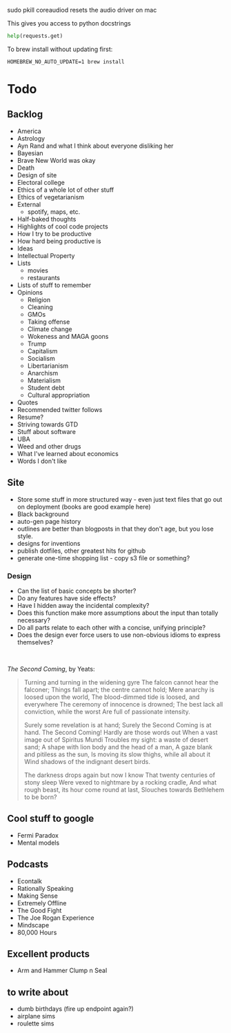 sudo pkill coreaudiod resets the audio driver on mac

This gives you access to python docstrings

```python
help(requests.get)
```

To brew install without updating first:

```
HOMEBREW_NO_AUTO_UPDATE=1 brew install
```


# Todo

## Backlog

- America
- Astrology
- Ayn Rand and what I think about everyone disliking her
- Bayesian
- Brave New World was okay
- Death
- Design of site
- Electoral college
- Ethics of a whole lot of other stuff
- Ethics of vegetarianism
- External
    - spotify, maps, etc.
- Half-baked thoughts
- Highlights of cool code projects
- How I try to be productive
- How hard being productive is
- Ideas
- Intellectual Property
- Lists
    - movies
    - restaurants
- Lists of stuff to remember
- Opinions
    - Religion
    - Cleaning
    - GMOs
    - Taking offense
    - Climate change
    - Wokeness and MAGA goons
    - Trump
    - Capitalism
    - Socialism
    - Libertarianism
    - Anarchism
    - Materialism
    - Student debt
    - Cultural appropriation
- Quotes
- Recommended twitter follows
- Resume?
- Striving towards GTD
- Stuff about software
- UBA
- Weed and other drugs
- What I've learned about economics
- Words I don't like




## Site

- Store some stuff in more structured way - even just text files that go out on deployment (books are good example here)
- Black background
- auto-gen page history
- outlines are better than blogposts in that they don't age, but you lose style.
- designs for inventions
- publish dotfiles, other greatest hits for github
- generate one-time shopping list - copy s3 file or something?



### Design

- Can the list of basic concepts be shorter?
- Do any features have side effects?
- Have I hidden away the incidental complexity?
- Does this function make more assumptions about the input than totally necessary?
- Do all parts relate to each other with a concise, unifying principle?
- Does the design ever force users to use non-obvious idioms to express themselves?



<br>

_The Second Coming_, by Yeats:


> Turning and turning in the widening gyre
> The falcon cannot hear the falconer;
> Things fall apart; the centre cannot hold;
> Mere anarchy is loosed upon the world,
> The blood-dimmed tide is loosed, and everywhere
> The ceremony of innocence is drowned;
> The best lack all conviction, while the worst
> Are full of passionate intensity.
>
> Surely some revelation is at hand;
> Surely the Second Coming is at hand.
> The Second Coming! Hardly are those words out
> When a vast image out of Spiritus Mundi
> Troubles my sight: a waste of desert sand;
> A shape with lion body and the head of a man,
> A gaze blank and pitiless as the sun,
> Is moving its slow thighs, while all about it
> Wind shadows of the indignant desert birds.
>
> The darkness drops again but now I know
> That twenty centuries of stony sleep
> Were vexed to nightmare by a rocking cradle,
> And what rough beast, its hour come round at last,
> Slouches towards Bethlehem to be born?



## Cool stuff to google

- Fermi Paradox
- Mental models


## Podcasts

- Econtalk
- Rationally Speaking
- Making Sense
- Extremely Offline
- The Good Fight
- The Joe Rogan Experience
- Mindscape
- 80,000 Hours




## Excellent products

- Arm and Hammer Clump n Seal



## to write about

- dumb birthdays (fire up endpoint again?)
- airplane sims
- roulette sims








